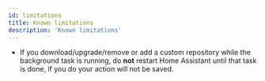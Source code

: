 ```yaml
---
id: limitations
title: Known limitations
description: 'Known limitations'
---
```


- If you download/upgrade/remove or add a custom repository while the background task is running, do **not** restart Home Assistant until that task is done, if you do your action will not be saved.
